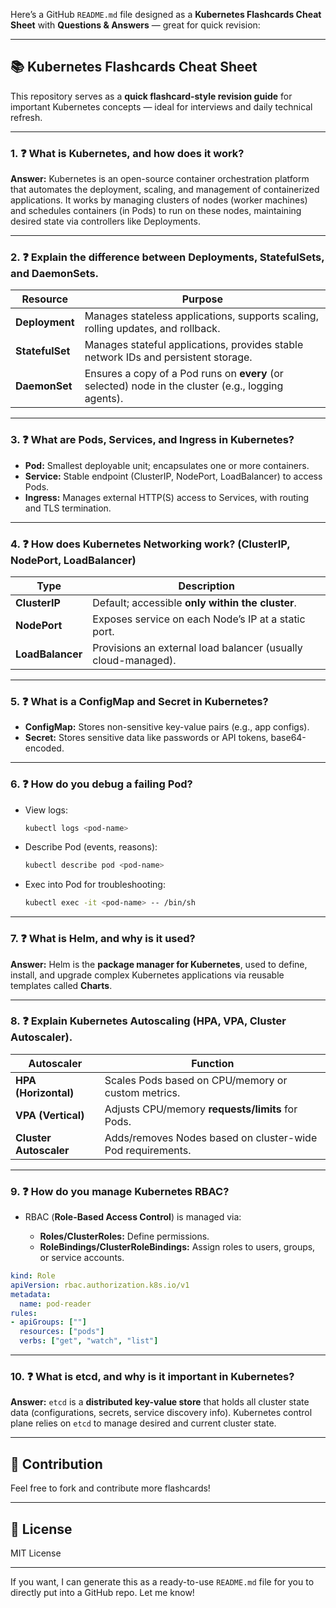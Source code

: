 Here’s a GitHub `README.md` file designed as a **Kubernetes Flashcards Cheat Sheet** with **Questions & Answers** — great for quick revision:

---

## 📚 Kubernetes Flashcards Cheat Sheet

This repository serves as a **quick flashcard-style revision guide** for important Kubernetes concepts — ideal for interviews and daily technical refresh.

---

### 1. ❓ What is Kubernetes, and how does it work?

**Answer:**
Kubernetes is an open-source container orchestration platform that automates the deployment, scaling, and management of containerized applications.
It works by managing clusters of nodes (worker machines) and schedules containers (in Pods) to run on these nodes, maintaining desired state via controllers like Deployments.

---

### 2. ❓ Explain the difference between Deployments, StatefulSets, and DaemonSets.

| Resource        | Purpose                                                                                             |
| --------------- | --------------------------------------------------------------------------------------------------- |
| **Deployment**  | Manages stateless applications, supports scaling, rolling updates, and rollback.                    |
| **StatefulSet** | Manages stateful applications, provides stable network IDs and persistent storage.                  |
| **DaemonSet**   | Ensures a copy of a Pod runs on **every** (or selected) node in the cluster (e.g., logging agents). |

---

### 3. ❓ What are Pods, Services, and Ingress in Kubernetes?

* **Pod:** Smallest deployable unit; encapsulates one or more containers.
* **Service:** Stable endpoint (ClusterIP, NodePort, LoadBalancer) to access Pods.
* **Ingress:** Manages external HTTP(S) access to Services, with routing and TLS termination.

---

### 4. ❓ How does Kubernetes Networking work? (ClusterIP, NodePort, LoadBalancer)

| Type             | Description                                                   |
| ---------------- | ------------------------------------------------------------- |
| **ClusterIP**    | Default; accessible **only within the cluster**.              |
| **NodePort**     | Exposes service on each Node’s IP at a static port.           |
| **LoadBalancer** | Provisions an external load balancer (usually cloud-managed). |

---

### 5. ❓ What is a ConfigMap and Secret in Kubernetes?

* **ConfigMap:** Stores non-sensitive key-value pairs (e.g., app configs).
* **Secret:** Stores sensitive data like passwords or API tokens, base64-encoded.

---

### 6. ❓ How do you debug a failing Pod?

* View logs:

  ```bash
  kubectl logs <pod-name>
  ```
* Describe Pod (events, reasons):

  ```bash
  kubectl describe pod <pod-name>
  ```
* Exec into Pod for troubleshooting:

  ```bash
  kubectl exec -it <pod-name> -- /bin/sh
  ```

---

### 7. ❓ What is Helm, and why is it used?

**Answer:**
Helm is the **package manager for Kubernetes**, used to define, install, and upgrade complex Kubernetes applications via reusable templates called **Charts**.

---

### 8. ❓ Explain Kubernetes Autoscaling (HPA, VPA, Cluster Autoscaler).

| Autoscaler             | Function                                                   |
| ---------------------- | ---------------------------------------------------------- |
| **HPA (Horizontal)**   | Scales Pods based on CPU/memory or custom metrics.         |
| **VPA (Vertical)**     | Adjusts CPU/memory **requests/limits** for Pods.           |
| **Cluster Autoscaler** | Adds/removes Nodes based on cluster-wide Pod requirements. |

---

### 9. ❓ How do you manage Kubernetes RBAC?

* RBAC (**Role-Based Access Control**) is managed via:

  * **Roles/ClusterRoles:** Define permissions.
  * **RoleBindings/ClusterRoleBindings:** Assign roles to users, groups, or service accounts.

```yaml
kind: Role
apiVersion: rbac.authorization.k8s.io/v1
metadata:
  name: pod-reader
rules:
- apiGroups: [""]
  resources: ["pods"]
  verbs: ["get", "watch", "list"]
```

---

### 10. ❓ What is etcd, and why is it important in Kubernetes?

**Answer:**
`etcd` is a **distributed key-value store** that holds all cluster state data (configurations, secrets, service discovery info).
Kubernetes control plane relies on `etcd` to manage desired and current cluster state.

---

## 📝 Contribution

Feel free to fork and contribute more flashcards!

---

## 🧩 License

MIT License

---

If you want, I can generate this as a ready-to-use `README.md` file for you to directly put into a GitHub repo. Let me know!
